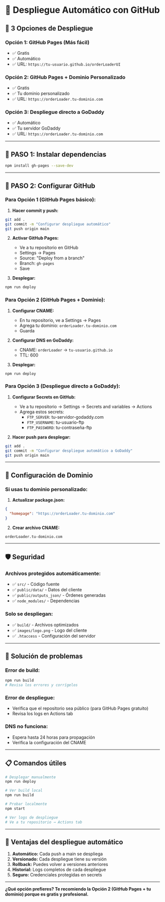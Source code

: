 # 🚀 Despliegue Automático con GitHub

## 🎯 **3 Opciones de Despliegue**

### **Opción 1: GitHub Pages (Más fácil)**
- ✅ Gratis
- ✅ Automático
- ✅ URL: `https://tu-usuario.github.io/orderLoaderUI`

### **Opción 2: GitHub Pages + Dominio Personalizado**
- ✅ Gratis
- ✅ Tu dominio personalizado
- ✅ URL: `https://orderLoader.tu-dominio.com`

### **Opción 3: Despliegue directo a GoDaddy**
- ✅ Automático
- ✅ Tu servidor GoDaddy
- ✅ URL: `https://orderLoader.tu-dominio.com`

---

## 🚀 **PASO 1: Instalar dependencias**

```bash
npm install gh-pages --save-dev
```

---

## 🚀 **PASO 2: Configurar GitHub**

### **Para Opción 1 (GitHub Pages básico):**

1. **Hacer commit y push:**
```bash
git add .
git commit -m "Configurar despliegue automático"
git push origin main
```

2. **Activar GitHub Pages:**
   - Ve a tu repositorio en GitHub
   - Settings → Pages
   - Source: "Deploy from a branch"
   - Branch: `gh-pages`
   - Save

3. **Desplegar:**
```bash
npm run deploy
```

### **Para Opción 2 (GitHub Pages + Dominio):**

1. **Configurar CNAME:**
   - En tu repositorio, ve a Settings → Pages
   - Agrega tu dominio: `orderLoader.tu-dominio.com`
   - Guarda

2. **Configurar DNS en GoDaddy:**
   - CNAME: `orderLoader` → `tu-usuario.github.io`
   - TTL: 600

3. **Desplegar:**
```bash
npm run deploy
```

### **Para Opción 3 (Despliegue directo a GoDaddy):**

1. **Configurar Secrets en GitHub:**
   - Ve a tu repositorio → Settings → Secrets and variables → Actions
   - Agrega estos secrets:
     - `FTP_SERVER`: tu-servidor-godaddy.com
     - `FTP_USERNAME`: tu-usuario-ftp
     - `FTP_PASSWORD`: tu-contraseña-ftp

2. **Hacer push para desplegar:**
```bash
git add .
git commit -m "Configurar despliegue automático a GoDaddy"
git push origin main
```

---

## 🔧 **Configuración de Dominio**

### **Si usas tu dominio personalizado:**

1. **Actualizar package.json:**
```json
{
  "homepage": "https://orderLoader.tu-dominio.com"
}
```

2. **Crear archivo CNAME:**
```
orderLoader.tu-dominio.com
```

---

## 🛡️ **Seguridad**

### **Archivos protegidos automáticamente:**
- ✅ `src/` - Código fuente
- ✅ `public/data/` - Datos del cliente
- ✅ `public/outputs_json/` - Órdenes generadas
- ✅ `node_modules/` - Dependencias

### **Solo se despliegan:**
- ✅ `build/` - Archivos optimizados
- ✅ `images/logo.png` - Logo del cliente
- ✅ `.htaccess` - Configuración del servidor

---

## 🚨 **Solución de problemas**

### **Error de build:**
```bash
npm run build
# Revisa los errores y corrígelos
```

### **Error de despliegue:**
- Verifica que el repositorio sea público (para GitHub Pages gratuito)
- Revisa los logs en Actions tab

### **DNS no funciona:**
- Espera hasta 24 horas para propagación
- Verifica la configuración del CNAME

---

## 📋 **Comandos útiles**

```bash
# Desplegar manualmente
npm run deploy

# Ver build local
npm run build

# Probar localmente
npm start

# Ver logs de despliegue
# Ve a tu repositorio → Actions tab
```

---

## 🎉 **Ventajas del despliegue automático**

1. **Automático:** Cada push a main se despliega
2. **Versionado:** Cada despliegue tiene su versión
3. **Rollback:** Puedes volver a versiones anteriores
4. **Historial:** Logs completos de cada despliegue
5. **Seguro:** Credenciales protegidas en secrets

---

**¿Qué opción prefieres? Te recomiendo la Opción 2 (GitHub Pages + tu dominio) porque es gratis y profesional.**
